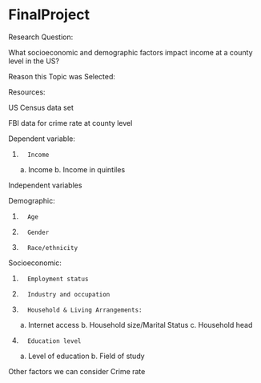 # FinalProject


Research Question:

What socioeconomic and demographic factors impact income at a county level in the US?

Reason this Topic was Selected:

Resources:

US Census data set

FBI data for crime rate at county level 
 
Dependent variable:
1.       Income
    a.       Income
    b.       Income in quintiles

Independent variables

Demographic:

1.       Age
2.       Gender
3.       Race/ethnicity


Socioeconomic:

1.       Employment status
2.       Industry and occupation
3.       Household & Living Arrangements:
   a.       Internet access
   b.       Household size/Marital Status
   c.       Household head
4.       Education level
   a.       Level of education
   b.       Field of study

Other factors we can consider 
Crime rate 


